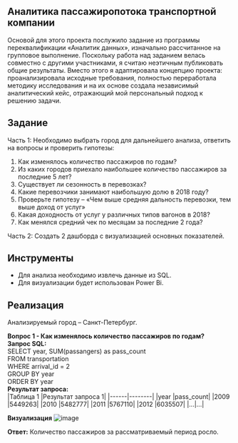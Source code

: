 ## Аналитика пассажиропотока транспортной компании

Основой для этого проекта послужило задание из программы переквалификации «Аналитик данных», изначально рассчитанное на групповое выполнение. Поскольку работа над заданием велась совместно с другими участниками, я считаю неэтичным публиковать общие результаты. Вместо этого я адаптировала концепцию проекта: проанализировала исходные требования, полностью переработала методику исследования и на их основе создала независимый аналитический кейс, отражающий мой персональный подход к решению задачи.

## Задание
Часть 1: Необходимо выбрать город для дальнейшего анализа, ответить на вопросы и проверить гипотезы:
1. Как изменялось количество пассажиров по годам?
2. Из каких городов приехало наибольшее количество пассажиров за последние 5 лет?
3. Существует ли сезонность в перевозках?
4. Какие перевозчики занимают наибольшую долю в 2018 году?
5. Проверьте гипотезу – «Чем выше средняя дальность перевозки, тем выше доход от услуг»
6. Какая доходность от услуг у различных типов вагонов в 2018?
7. Как менялся средний чек по месяцам за последние 2 года?

Часть 2: Создать 2 дашборда с визуализацией основных показателей.

## Инструменты
- Для анализа необходимо извлечь данные из SQL. 
- Для визуализации будет использован Power Bi.

## Реализация
Анализируемый город – Санкт-Петербург.    
      
**Вопрос 1 - Как изменялось количество пассажиров по годам?**   
**Запрос SQL:**        
SELECT year, SUM(passangers) as pass_count      
FROM transportation         
WHERE arrival_id = 2       
GROUP BY year         
ORDER BY year      
**Результат запроса:**     
|Таблица 1 |Результат запроса 1|
|------|--------|
|year	|pass_count|
|2009	|5449263|
|2010	|5482777|
|2011	|5767110|
|2012	|6035507|
|...|...|

**Визуализация**
![image](https://github.com/user-attachments/assets/649ee4c6-7e8b-417b-b601-64e073f729dd)


**Ответ:** Количество пассажиров за рассматриваемый период росло.


